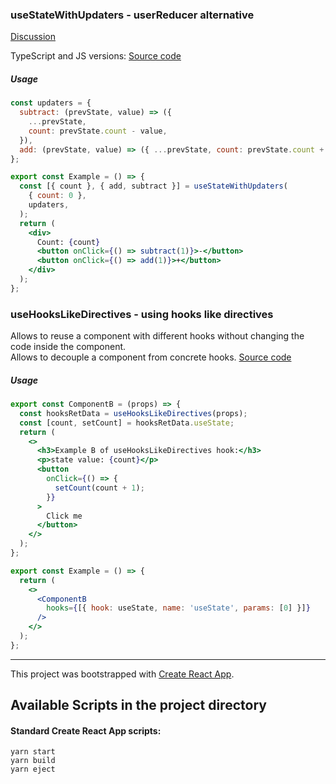 ### useStateWithUpdaters - userReducer alternative
[Discussion](https://github.com/reactjs/rfcs/issues/185)

TypeScript and JS versions: [Source code](src/use-state-with-updaters)

##### Usage
```jsx
const updaters = {
  subtract: (prevState, value) => ({
    ...prevState,
    count: prevState.count - value,
  }),
  add: (prevState, value) => ({ ...prevState, count: prevState.count + value }),
};

export const Example = () => {
  const [{ count }, { add, subtract }] = useStateWithUpdaters(
    { count: 0 },
    updaters,
  );
  return (
    <div>
      Count: {count}
      <button onClick={() => subtract(1)}>-</button>
      <button onClick={() => add(1)}>+</button>
    </div>
  );
};
```

### useHooksLikeDirectives - using hooks like directives 
Allows to reuse a component with different hooks without changing the code inside the component.   
Allows to decouple a component from concrete hooks.
[Source code](src/use-hooks-like-directives)
##### Usage
```jsx
export const ComponentB = (props) => {
  const hooksRetData = useHooksLikeDirectives(props);
  const [count, setCount] = hooksRetData.useState;
  return (
    <>
      <h3>Example B of useHooksLikeDirectives hook:</h3>
      <p>state value: {count}</p>
      <button
        onClick={() => {
          setCount(count + 1);
        }}
      >
        Click me
      </button>
    </>
  );
};

export const Example = () => {
  return (
    <>
      <ComponentB
        hooks={[{ hook: useState, name: 'useState', params: [0] }]}
      />
    </>
  );
};
```

___

This project was bootstrapped with [Create React App](https://github.com/facebook/create-react-app).

## Available Scripts in the project directory
#### Standard Create React App scripts:  
`yarn start`  
`yarn build`  
`yarn eject`  
